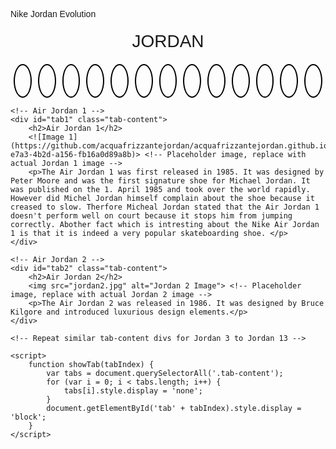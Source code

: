 Nike Jordan Evolution
<html lang="en">
<head>
    <meta charset="UTF-8">
    <meta name="viewport" content="width=device-width, initial-scale=1.0">
    <title>Jordan Shoe Collection</title>
    <link rel="stylesheet" href="https://cdnjs.cloudflare.com/ajax/libs/github-markdown-css/4.0.0/github-markdown.min.css">
    <link rel="stylesheet" href="https://fonts.googleapis.com/css2?family=Ahorni&display=swap">
    <style>
        body {
            font-family: Arial, sans-serif;
        }
        .header {
            text-align: center;
            font-size: 28px; /* Changed font size to 28px */
            margin-top: 20px;
            font-family: 'Ahorni', sans-serif; /* Changed font family to Ahorni */
            text-transform: uppercase; /* Ensures uppercase */
        }
        .tabs {
            display: flex;
            justify-content: center;
            margin-top: 20px;
        }
        .tab {
            padding: 10px; /* Adjusted padding */
            border: 2px solid #000; /* Border for basketball outline */
            cursor: pointer;
            margin: 0 5px;
            border-radius: 50%; /* Rounded shape */
            width: 30px; /* Set width and height */
            height: 30px; /* Set width and height */
            display: flex;
            justify-content: center;
            align-items: center;
        }
        .tab-content {
            display: none;
            margin-top: 20px;
        }
        .tab-content.active {
            display: block;
        }
        .tab-content img {
            max-width: 100%; /* Ensure image fits within tab-content */
            height: auto; /* Maintain aspect ratio */
        }
    </style>
</head>
<body>
    <div class="header">JORDAN</div> <!-- Changed "Jordan" to uppercase -->
    <div class="tabs">
        <div class="tab" onclick="showTab(1)"></div> <!-- Empty div for basketball outline -->
        <div class="tab" onclick="showTab(2)"></div>
        <div class="tab" onclick="showTab(3)"></div>
        <div class="tab" onclick="showTab(4)"></div>
        <div class="tab" onclick="showTab(5)"></div>
        <div class="tab" onclick="showTab(6)"></div>
        <div class="tab" onclick="showTab(7)"></div>
        <div class="tab" onclick="showTab(8)"></div>
        <div class="tab" onclick="showTab(9)"></div>
        <div class="tab" onclick="showTab(10)"></div>
        <div class="tab" onclick="showTab(11)"></div>
        <div class="tab" onclick="showTab(12)"></div>
        <div class="tab" onclick="showTab(13)"></div>
    </div>
    
    <!-- Air Jordan 1 -->
    <div id="tab1" class="tab-content">
        <h2>Air Jordan 1</h2>
        <![Image 1](https://github.com/acquafrizzantejordan/acquafrizzantejordan.github.io/assets/145576039/b159e4c6-e7a3-4b2d-a156-fb16a0d89a8b)> <!-- Placeholder image, replace with actual Jordan 1 image -->
        <p>The Air Jordan 1 was first released in 1985. It was designed by Peter Moore and was the first signature shoe for Michael Jordan. It was published on the 1. April 1985 and took over the world rapidly. However did Michel Jordan himself complain about the shoe because it creased to slow. Therfore Micheal Jordan stated that the Air Jordan 1 doesn't perform well on court because it stops him from jumping correctly. Abother fact which is intresting about the Nike Air Jordan 1 is that it is indeed a very popular skateboarding shoe. </p>
    </div>
    
    <!-- Air Jordan 2 -->
    <div id="tab2" class="tab-content">
        <h2>Air Jordan 2</h2>
        <img src="jordan2.jpg" alt="Jordan 2 Image"> <!-- Placeholder image, replace with actual Jordan 2 image -->
        <p>The Air Jordan 2 was released in 1986. It was designed by Bruce Kilgore and introduced luxurious design elements.</p>
    </div>

    <!-- Repeat similar tab-content divs for Jordan 3 to Jordan 13 -->

    <script>
        function showTab(tabIndex) {
            var tabs = document.querySelectorAll('.tab-content');
            for (var i = 0; i < tabs.length; i++) {
                tabs[i].style.display = 'none';
            }
            document.getElementById('tab' + tabIndex).style.display = 'block';
        }
    </script>
</body>
</html>
